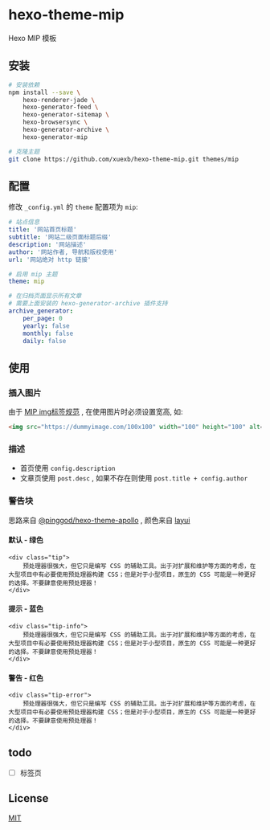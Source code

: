 # hexo-theme-mip

Hexo MIP 模板

## 安装

```bash
# 安装依赖
npm install --save \
    hexo-renderer-jade \
    hexo-generator-feed \
    hexo-generator-sitemap \
    hexo-browsersync \
    hexo-generator-archive \
    hexo-generator-mip

# 克隆主题
git clone https://github.com/xuexb/hexo-theme-mip.git themes/mip
```

## 配置

修改 `_config.yml` 的 `theme` 配置项为 `mip`:

```yaml
# 站点信息
title: '网站首页标题'
subtitle: '网站二级页面标题后缀'
description: '网站描述'
author: '网站作者, 导航和版权使用'
url: '网站绝对 http 链接'

# 启用 mip 主题
theme: mip

# 在归档页面显示所有文章
# 需要上面安装的 hexo-generator-archive 插件支持
archive_generator:
    per_page: 0
    yearly: false
    monthly: false
    daily: false
```


## 使用

### 插入图片

由于 [MIP img标签规范](https://www.mipengine.org/examples/mip/mip-img.html) , 在使用图片时必须设置宽高, 如:

```html
<img src="https://dummyimage.com/100x100" width="100" height="100" alt="desc">
```

### 描述

- 首页使用 `config.description`
- 文章页使用 `post.desc` , 如果不存在则使用 `post.title + config.author`

### 警告块

思路来自 [@pinggod/hexo-theme-apollo](https://github.com/pinggod/hexo-theme-apollo) , 颜色来自 [layui](http://www.layui.com/doc/element/color.html)

#### 默认 - 绿色

    <div class="tip">
        预处理器很强大，但它只是编写 CSS 的辅助工具。出于对扩展和维护等方面的考虑，在大型项目中有必要使用预处理器构建 CSS；但是对于小型项目，原生的 CSS 可能是一种更好的选择。不要肆意使用预处理器！
    </div>

#### 提示 - 蓝色

    <div class="tip-info">
        预处理器很强大，但它只是编写 CSS 的辅助工具。出于对扩展和维护等方面的考虑，在大型项目中有必要使用预处理器构建 CSS；但是对于小型项目，原生的 CSS 可能是一种更好的选择。不要肆意使用预处理器！
    </div>

#### 警告 - 红色

    <div class="tip-error">
        预处理器很强大，但它只是编写 CSS 的辅助工具。出于对扩展和维护等方面的考虑，在大型项目中有必要使用预处理器构建 CSS；但是对于小型项目，原生的 CSS 可能是一种更好的选择。不要肆意使用预处理器！
    </div>

## todo

- [ ] 标签页

## License

[MIT](./LICENSE)
